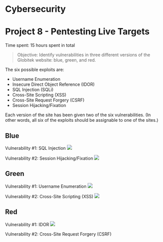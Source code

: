 # Cybersecurity

# Project 8 - Pentesting Live Targets

Time spent: 15 hours spent in total

> Objective: Identify vulnerabilities in three different versions of the Globitek website: blue, green, and red.

The six possible exploits are:
* Username Enumeration
* Insecure Direct Object Reference (IDOR)
* SQL Injection (SQLi)
* Cross-Site Scripting (XSS)
* Cross-Site Request Forgery (CSRF)
* Session Hijacking/Fixation

Each version of the site has been given two of the six vulnerabilities. (In other words, all six of the exploits should be assignable to one of the sites.)

## Blue

Vulnerability #1: SQL Injection
![](my_gif_walkthrough_url)

Vulnerability #2: Session Hijacking/Fixation
![](my_gif_walkthrough_url)

## Green

Vulnerability #1: Username Enumeration
![](my_gif_walkthrough_url)

Vulnerability #2: Cross-Site Scripting (XSS)
![](my_gif_walkthrough_url)


## Red

Vulnerability #1: IDOR
![](my_gif_walkthrough_url)

Vulnerability #2: Cross-Site Request Forgery (CSRF)



